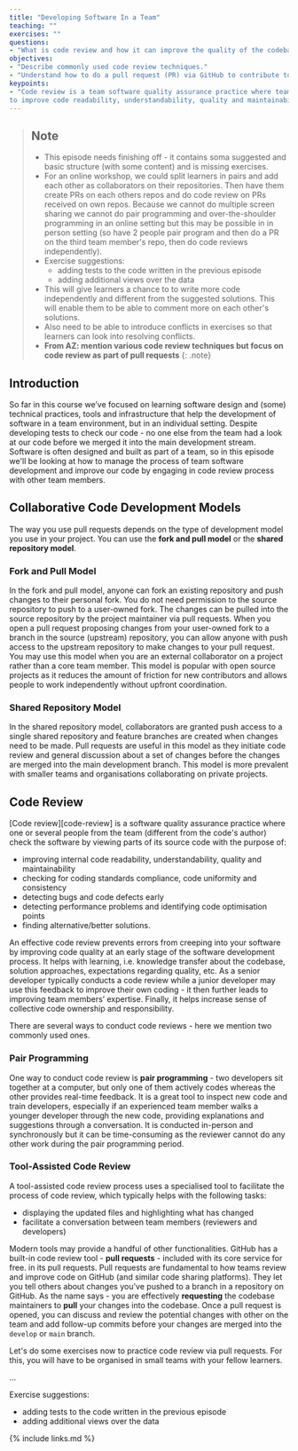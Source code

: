 ```yaml
---
title: "Developing Software In a Team"
teaching: ""
exercises: ""
questions: 
- "What is code review and how it can improve the quality of the codebase?"
objectives:
- "Describe commonly used code review techniques."
- "Understand how to do a pull request (PR) via GitHub to contribute to a team codebase."
keypoints:
- "Code review is a team software quality assurance practice where team members look at parts of the codebase in order 
to improve code readability, understandability, quality and maintainability."
---
```


>## Note
> - This episode needs finishing off - it contains soma suggested and basic structure (with some content) and is missing exercises.
> - For an  online workshop, we could split learners in pairs and add each other as collaborators 
> on their repositories. Then have them create PRs on each others repos and do code review on PRs received on own repos. 
> Because we cannot do multiple screen sharing we cannot do pair programming and over-the-shoulder programming in an online setting 
> but this may be possible in in person setting (so have 2 people pair program and then do a PR on the third team member's repo, then 
> do code reviews independently).
> - Exercise suggestions:
>    - adding tests to the code written in the previous episode
>    - adding additional views over the data 
> - This will give learners a chance to to write more code independently and different from the 
> suggested solutions. This will enable them to be able to comment more on each other's solutions.
> - Also need to be able to introduce conflicts in exercises so that learners can look into resolving conflicts.
> - **From AZ: mention various code review techniques but focus on code review as part of pull requests**
{: .note}

## Introduction

So far in this course we’ve focused on learning software design and (some) technical practices, tools 
and infrastructure that help the development of software in a team environment, but in an individual setting.
Despite developing tests to check our code - no one else from the team had a look at our code 
before we merged it into the main development stream. Software is often designed and built as part of a team, 
so in this episode we'll be looking at how to manage the process of team software development and improve our 
code by engaging in code review process with other team members.

## Collaborative Code Development Models
The way you use pull requests depends on the type of development model you use in your project. 
You can use the **fork and pull model** or the **shared repository model**.

### Fork and Pull Model
In the fork and pull model, anyone can fork an existing repository and push changes to their personal fork. 
You do not need permission to the source repository to push to a user-owned fork. The changes can be pulled 
into the source repository by the project maintainer via pull requests. When you open a pull request proposing 
changes from your user-owned fork to a branch in the source (upstream) repository, you can allow anyone with 
push access to the upstream repository to make changes to your pull request. You may use this model when you are an external collaborator on a project rather than a core team member. This model is popular with open
source projects as it reduces the amount of friction for new contributors and allows people to work
independently without upfront coordination.

### Shared Repository Model
In the shared repository model, collaborators are granted push access to a single shared repository and 
feature branches are created when changes need to be made. Pull requests are useful in this model as 
they initiate code review and general discussion about a set of changes before the changes are merged 
into the main development branch. This model is more prevalent with smaller teams and organisations 
collaborating on private projects.

## Code Review

[Code review][code-review] is a software quality
assurance practice where one or several people from the team (different from the code's author) check the software by
viewing parts of its source code with the purpose of:

- improving internal code readability, understandability, quality and maintainability
- checking for coding standards compliance, code uniformity and consistency
- detecting bugs and code defects early
- detecting performance problems and identifying code optimisation points
- finding alternative/better solutions.

An effective code review prevents errors from creeping into your software by improving code quality at an early
stage of the software development process. It helps with learning, i.e. knowledge transfer about the codebase,
solution approaches, expectations regarding quality, etc. As a senior developer typically conducts a code
review while a junior developer may use this feedback to improve their own coding - it then further leads to
improving team members’ expertise. Finally, it helps increase sense of collective code ownership and responsibility.

There are several ways to conduct code reviews - here we mention two commonly used ones.

### Pair Programming
One way to conduct code review is **pair programming** - two developers sit together
at a computer, but only one of them actively codes whereas the other provides real-time feedback. It is a
great tool to inspect new code and train developers, especially if an experienced team member walks a younger
developer through the new code, providing explanations and suggestions through a conversation. It is conducted
in-person and synchronously but it can be time-consuming as the reviewer cannot do any other work during the
pair programming period.

### Tool-Assisted Code Review
A tool-assisted code review process uses a specialised tool to facilitate the process of code review, which typically
helps with the following tasks:

- displaying the updated files and highlighting what has changed
- facilitate a conversation between team members (reviewers and developers)

Modern tools may provide a handful of other functionalities. GitHub has a built-in code review tool -
**pull requests** - included with its core service for free. in its pull requests.
Pull requests are fundamental to how teams review and improve code on GitHub (and similar code sharing platforms).
They let you tell others about changes you've pushed to a branch in a repository on GitHub. As the name says - you are effectively **requesting** the codebase maintainers to **pull** your changes into the codebase.
Once a pull request is opened, you can discuss and review the potential changes with other on the team
and add follow-up commits before your changes are merged into the `develop` or `main` branch.



Let's do some exercises now to practice code review via pull requests. For this, you 
will have to be organised in small teams with your fellow learners.

...

Exercise suggestions:
- adding tests to the code written in the previous episode
- adding additional views over the data

{% include links.md %}

